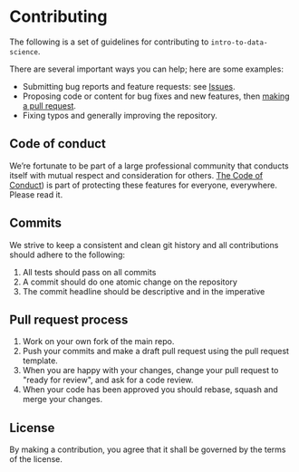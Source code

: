 # Contributing

The following is a set of guidelines for contributing to `intro-to-data-science`.

There are several important ways you can help; here are some examples:

- Submitting bug reports and feature requests: see [Issues](https://github.com/equinor/intro-to-data-science/issues).
- Proposing code or content for bug fixes and new features, then [making a pull request](https://docs.github.com/en/pull-requests/collaborating-with-pull-requests/proposing-changes-to-your-work-with-pull-requests/about-pull-requests).
- Fixing typos and generally improving the repository.


## Code of conduct

We’re fortunate to be part of a large professional community that conducts itself with mutual respect and consideration for others. [The Code of Conduct](https://www.equinor.com/about-us/ethics-and-compliance)) is part of protecting these features for everyone, everywhere. Please read it.


## Commits

We strive to keep a consistent and clean git history and all contributions should adhere to the following:

1. All tests should pass on all commits
1. A commit should do one atomic change on the repository
1. The commit headline should be descriptive and in the imperative


## Pull request process

1. Work on your own fork of the main repo.
1. Push your commits and make a draft pull request using the pull request template.
1. When you are happy with your changes, change your pull request to "ready for review", and ask for a code review.
1. When your code has been approved you should rebase, squash and merge your changes.


## License
By making a contribution, you agree that it shall be governed by the terms of the license.
